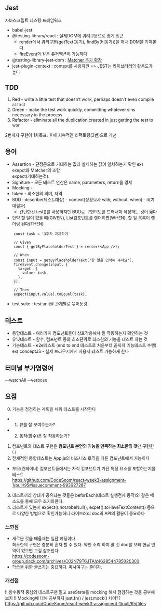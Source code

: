 ## Jest
자바스크립트 테스팅 프레임워크

- babel-jest
- @testing-library/react : 실제DOM에 쿼리구문으로 쉽게 접근  
  - render에서 쿼리구문(getText(동기), findBy(비동기))을 꺼내 DOM을 가져온다
  - fireEvent와 같은 유저액션이 가능하다
- @testing-library-jest-dom : [Matcher 추가 확장](https://github.com/testing-library/jest-dom)    
- jest-plugin-context : context를 사용지원
=> JEST는 라이브러리의 활용도가 높다

## TDD
1) Red - write a little test that doesn’t work, perhaps doesn’t even compile at first  
2) Green - make the test work quickly, committing whatever sins necessary in the process  
3) Refactor - eliminate all the duplication created in just getting the test to wor  

2번까지 구현이 1차목표, 후에 지속적인 리팩토링(3번)으로 개선

## 용어
- Assertion - 단정문으로 기대하는 값과 실제하는 값이 일치하는지 확인 ex) exepct와 Matcher의 조합  
    expect(기대하는것).<Matcher>
- Signiture - 모든 테스트 연산은 name, parameters, return을 명세
- Mocking - 
- token - 최소한의 의미, 자격
- BDD : describe(테스트대상) - context(상황묘사 with, without, when) - it(기대결과)
  - 간단한건 test()를 사용하지만 BDD로 구현의도를 드러내며 작성하는 것이 옳다
- 만약 할 일이 있을 때(GIVEN), List컴포넌트를 렌더하면(WHEN), 할 일 목록이 렌더링 된다(THEN)
```
    const task = '3주차 과제하기'
    
    // Given
    const { getByPlaceholderText } = render(<App />);
    
    // When
    const input = getByPlaceholderText('할 일을 입력해 주세요');
    fireEvent.change(input, {
      target: {
        value: task,
      },
    });

    // Then
    expect(input.value).toEqual(task);
```
- test suite : test:unit을 관계별로 묶어둔것

## 테스트
- 통합테스트 - 여러가지 컴포넌트들이 상호작용해서 잘 작동하는지 확인하는 것
- 유닛테스트 - 함수, 컴포넌트 등의 최소단위로 최소한의 기능을 테스트 하는 것
- 기능테스트 - e2e테스트 (end to end 테스트로 처음부터 끝까지 기능테스트 수행) ex) conceptJS - 실제 브라우저에서 사용자 테스트 가능하게 한다

## 터미널 부가명령어
--watchAll --verbose

## 요점
0. 기능을 점검하는 계획을 세워 테스트를 시작한다
  - 1. 뷰를 잘 보여주는가?
  - 2. 동작(함수)은 잘 작동하는가?
1. 컴포넌트의 테스트 구현은  **컴포넌트 본연의 기능을 만족하는 최소한의 것**만 구현한다
2. 전체적인 통합테스트는 App.js의 비즈니스 로직을 다룬 컴포넌트에서 가능하다
  - 부모(컨테이너) 컴포넌트들에서는 자식 컴포넌트가 가진 특정 요소를 포함하는지를 테스트  
  https://github.com/CodeSoom/react-week3-assignment-1/pull/95#issuecomment-993627287
3. 테스트끼리 상태가 공유되는 것들은 beforEach(테스트 실행전에 동작)와 같은 메소드를 통해 모두 초기화한다.
4. 리스트가 있는지 expect().not.tobeNull(), expet().toHaveTextContent() 등으로 다양한 방법으로 확인가능하니 라이브러리 doc의 API의 활용이 중요하다

### 느낀점
- 새로운 것을 배울때는 일단 헤딩이다  
  최소한의 구현은 충분히 혼자 할 수 있다. 약한 소리 하지 말 것
  doc를 보되 한글 번역이 있으면 그걸 참조한다  
  https://codesoom-group.slack.com/archives/C02N79T6JTA/p1638544785020300
- 학습을 위한 글쓰기는 중요하다. 미사여구는 줄이자.

### 개선점
!! 함수동작 중심의 테스트구현 말고 useState를 mocking 해서 점검하는 것을 공부해보자
!! Mocking에 대해 공부하자
  jest.fn() / jest.mock() 차이??
  https://github.com/CodeSoom/react-week3-assignment-1/pull/95/files